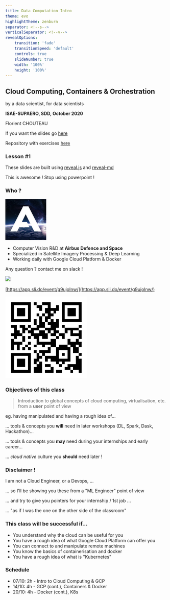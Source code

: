 ```yaml
---
title: Data Computation Intro
theme: evo
highlightTheme: zenburn
separator: <!--s-->
verticalSeparator: <!--v-->
revealOptions:
    transition: 'fade'
    transitionSpeed: 'default'
    controls: true
    slideNumber: true
    width: '100%'
    height: '100%'
---
```


## Cloud Computing, Containers & Orchestration

by a data scientist, for data scientists

**ISAE-SUPAERO, SDD, October 2020**

Florient CHOUTEAU

<!--v-->

If you want the slides go [here](...)

Repository with exercises [here](...)

<!--v-->
<!-- .slide: data-background="http://i.giphy.com/90F8aUepslB84.gif" -->

### Lesson #1

These slides are built using [reveal.js](https://revealjs.com) and [reveal-md](
https://github.com/webpro/reveal-md)

This is awesome ! Stop using powerpoint !

<!--v-->

### Who ? 

<img src="static/img/ads_logo.jpg" alt="" width="128px" height="128px" style="background:none; border:none; box-shadow:none;"/>

- Computer Vision R&D at **Airbus Defence and Space**
- Specialized in Satellite Imagery Processing & Deep Learning
- Working daily with Google Cloud Platform & Docker

Any question ? contact me on slack !

<!--v-->

![](https://i.imgur.com/wLSuwQQ.gif)

<!--v-->

[https://app.sli.do/event/g9ujolnw/](https://app.sli.do/event/g9ujolnw/)

![](static/img/slido.png)

<!--v-->

### Objectives of this class

> Introduction to global concepts of cloud computing, virtualisation, etc. from a **user** point of view

<!--v-->

eg. having manipulated and having a rough idea of...

... tools & concepts you **will** need in later workshops (DL, Spark, Dask, Hackathon)...

... tools & concepts you **may** need during your internships and early career...

... *cloud native* culture you **should** need later !

<!--v-->

### Disclaimer !

I am not a Cloud Engineer, or a Devops,  ... <!-- .element: class="fragment" data-fragment-index="1" -->

... so I'll be showing you these from a "ML Engineer" point of view  <!-- .element: class="fragment" data-fragment-index="2" -->

... and try to give you pointers for your internship / 1st job ...  <!-- .element: class="fragment" data-fragment-index="3" -->

... "as if I was the one on the other side of the classroom" <!-- .element: class="fragment" data-fragment-index="4" -->

<!--v-->

### This class will be successful if...

- You understand why the cloud can be useful for you <!-- .element: class="fragment" data-fragment-index="1" -->
- You have a rough idea of what Google Cloud Platform can offer you <!-- .element: class="fragment" data-fragment-index="2" -->
- You can connect to and manipulate remote machines <!-- .element: class="fragment" data-fragment-index="3" -->
- You know the basics of containerisation and docker <!-- .element: class="fragment" data-fragment-index="4" -->
- You have a rough idea of what is "Kubernetes" <!-- .element: class="fragment" data-fragment-index="5" -->

<!--v-->

### Schedule

- 07/10: 2h - Intro to Cloud Computing & GCP
- 14/10: 4h - GCP (cont.), Containers & Docker
- 20/10: 4h - Docker (cont.), K8s
